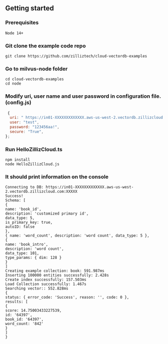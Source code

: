 ## Getting started

### Prerequisites

    Node 14+

### Git clone the example code repo

    git clone https://github.com/zilliztech/cloud-vectordb-examples

### Go to milvus-node folder

    cd cloud-vectordb-examples
    cd node

### Modify uri, user name and user password in configuration file.(config.js)

```javascript
 {
  uri: " https://in01-XXXXXXXXXXXXX.aws-us-west-2.vectordb.zillizcloud.com:XXXXX",
  user: "test",
  password: "123456aa!",
  secure: "True",
};
```

### Run HelloZillizCloud.ts

```shell
npm install
node HelloZillizCloud.js
```

### It should print information on the console

```shell
Connecting to DB: https://in01-XXXXXXXXXXXXX.aws-us-west-2.vectordb.zillizcloud.com:XXXXX
Success!
Schema: [
{
name: 'book_id',
description: 'customized primary id',
data_type: 5,
is_primary_key: true,
autoID: false
},
{ name: 'word_count', description: 'word count', data_type: 5 },
{
name: 'book_intro',
description: 'word count',
data_type: 101,
type_params: { dim: 128 }
}
]
Creating example collection: book: 591.987ms
Inserting 100000 entities successfully: 2.428s
Create index successfully: 157.503ms
Load Collection successfully: 1.467s
Searching vector:: 552.828ms
{
status: { error_code: 'Success', reason: '', code: 0 },
results: [
{
score: 14.75003433227539,
id: '64397',
book_id: '64397',
word_count: '842'
}
]
}
```
